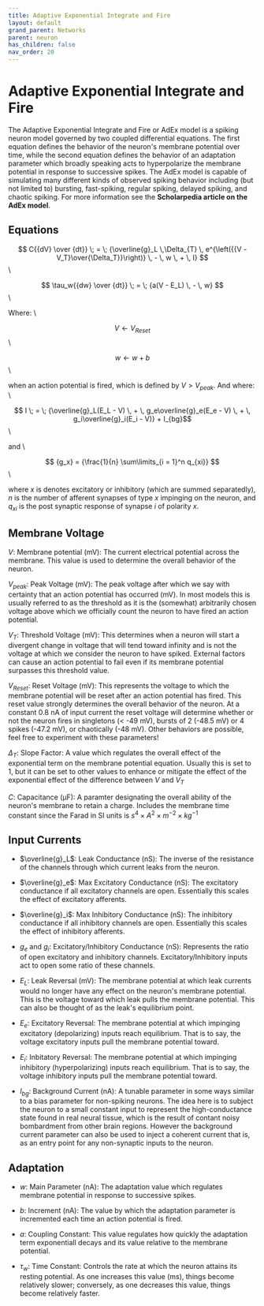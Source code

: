 ```yaml
---
title: Adaptive Exponential Integrate and Fire
layout: default
grand_parent: Networks
parent: neuron
has_children: false
nav_order: 20
---
```


# Adaptive Exponential Integrate and Fire

The Adaptive Exponential Integrate and Fire or AdEx model is a spiking neuron model governed by two coupled differential equations. The first equation defines the behavior of the neuron's membrane potential over time, while the second equation defines the behavior of an adaptation parameter which broadly speaking acts to hyperpolarize the membrane potential in response to successive spikes. The AdEx model is capable of simulating many different kinds of observed spiking behavior including (but not limited to) bursting, fast-spiking, regular spiking, delayed spiking, and chaotic spiking. For more information see the **Scholarpedia article on the AdEx model**.

## Equations

$$ C{{dV} \over {dt}} \; = \; {\overline{g}_L \,\Delta_{T} \, e^{\left({{V - V_T}\over{\Delta_T}}\right)} \, - \, w \, + \, I} $$ \

$$ \tau_w{{dw} \over {dt}} \; = \; {a(V - E_L) \, - \, w} $$ \

Where: \

$$ V \leftarrow V_{Reset} $$ \

$$ w \leftarrow w + b $$ \

when an action potential is fired, which is defined by $V > V_{peak}$. And where: \

$$ I \; = \; {\overline{g}_L(E_L - V) \, + \, g_e\overline{g}_e(E_e - V) \, + \, g_i\overline{g}_i(E_i - V)} + I_{bg}$$ \

and \

$$ {g_x} = {\frac{1}{n} \sum\limits_{i = 1}^n q_{xi}} $$ \

where $x$ is denotes excitatory or inhibitory (which are summed separatedly), $n$ is the number of afferent synapses of type $x$ impinging on the neuron, and $q_{xi}$ is the post synaptic response of synapse $i$ of polarity $x$. 

## Membrane Voltage

$V$: Membrane potential (mV): The current electrical potential across the membrane. This value is used to determine the overall behavior of the neuron.

$V_{peak}$: Peak Voltage (mV): The peak voltage after which we say with certainty that an action potential has occurred (mV). In most models this is usually referred to as the threshold as it is the (somewhat) arbitrarily chosen voltage above which we officially count the neuron to have fired an action potential.

$V_T$: Threshold Voltage (mV): This determines when a neuron will start a divergent change in voltage that will tend toward infinity and is not the voltage at which we consider the neuron to have spiked. External factors can cause an action potential to fail even if its membrane potential surpasses this threshold value.

$V_{Reset}$: Reset Voltage (mV): This represents the voltage to which the membrane potential will be reset after an action potential has fired. This reset value strongly determines the overall behavior of the neuron. At a constant 0.8 nA of input current the reset voltage will determine whether or not the neuron fires in singletons (<
 -49 mV), bursts of 2 (-48.5 mV) or 4 spikes (-47.2 mV), or chaotically (-48 mV). Other behaviors are possible, feel free to experiment with these parameters!

$\Delta_T$: Slope Factor: A value which regulates the overall effect of the exponential term on the membrane potential equation. Usually this is set to 1, but it can be set to other values to enhance or mitigate the effect of the exponential effect of the difference between $V$ and $V_T$

$C$: Capacitance (&mu;F): A paramter designating the overall ability of the neuron's membrane to retain a charge. Includes the membrane time constant since the Farad in SI units is $s^4 \times A^2 \times m^{-2} \times kg^{-1}$

## Input Currents

- $\overline{g}_L$: Leak Conductance (nS): The inverse of the resistance of the channels through which current leaks from the neuron.

- $\overline{g}_e$: Max Excitatory Conductance (nS): The excitatory conductance if all excitatory channels are open. Essentially this scales the effect of excitatory afferents.

- $\overline{g}_i$: Max Inhibitory Conductance (nS): The inhibitory conductance if all inhibitory channels are open. Essentially this scales the effect of inhibitory afferents.

- $g_e$ and $g_i$: Excitatory/Inhibitory Conductance (nS): Represents the ratio of open excitatory and inhibitory channels. Excitatory/Inhibitory inputs act to open some ratio of these channels.

- $E_L$: Leak Reversal (mV): The membrane potential at which leak currents would no longer have any effect on the neuron's membrane potential. This is the voltage toward which leak pulls the membrane potential. This can also be thought of as the leak's equilibrium point.

- $E_e$: Excitatory Reversal: The membrane potential at which impinging excitatory (depolarizing) inputs reach equilibrium. That is to say, the voltage excitatory inputs pull the membrane potential toward.

- $E_i$: Inbitatory Reversal: The membrane potential at which impinging inhibitory (hyperpolarizing) inputs reach equilibrium. That is to say, the voltage inhibitory inputs pull the membrane potential toward.

- $I_{bg}$: Background Current (nA): A tunable parameter in some ways similar to a bias parameter for non-spiking neurons. The idea here is to subject the neuron to a small constant input to represent the high-conductance state found in real neural tissue, which is the result of contant noisy bombardment from other brain regions. However the background current parameter can also be used to inject a coherent current that is, as an entry point for any non-synaptic inputs to the neuron.

## Adaptation

- $w$: Main Parameter (nA): The adaptation value which regulates membrane potential in response to successive spikes.

- $b$: Increment (nA): The value by which the adaptation parameter is incremented each time an action potential is fired.

- $a$: Coupling Constant: This value regulates how quickly the adaptation term exponentiall decays and its value relative to the membrane potential.

- $\tau_w$: Time Constant: Controls the rate at which the neuron attains its resting potential. As one increases this value (ms), things become relatively slower; conversely, as one decreases this value, things become relatively faster.